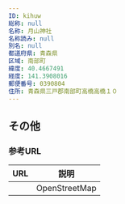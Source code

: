 ```yaml
---
ID: kihuw
総称: null
名称: 月山神社
名称読み: null
別名: null
都道府県: 青森県
区域: 南部町
緯度: 40.4667491
経度: 141.3908016
郵便番号: 0390804
住所: 青森県三戸郡南部町高橋高橋１０
---
```


## その他

### 参考URL

| URL | 説明          |
| --- | ------------- |
|     | OpenStreetMap |
